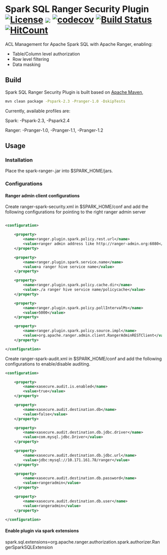 # Spark SQL Ranger Security Plugin [![License](https://img.shields.io/badge/license-Apache%202-4EB1BA.svg)](https://www.apache.org/licenses/LICENSE-2.0.html) [![](https://tokei.rs/b1/github/yaooqinn/spark-ranger)](https://github.com/yaooqinn/spark-ranger)  [![codecov](https://codecov.io/gh/yaooqinn/spark-ranger/branch/master/graph/badge.svg)](https://codecov.io/gh/yaooqinn/spark-ranger) [![Build Status](https://travis-ci.com/yaooqinn/spark-ranger.svg?branch=master)](https://travis-ci.com/yaooqinn/spark-ranger) [![HitCount](http://hits.dwyl.io/yaooqinn/spark-ranger.svg)](http://hits.dwyl.io/yaooqinn/spark-ranger)

ACL Management for Apache Spark SQL with Apache Ranger, enabling:

- Table/Column level authorization
- Row level filtering
- Data masking

## Build
Spark SQL Ranger Security Plugin is built based on [Apache Maven](http://maven.apache.org),

```bash
mvn clean package -Pspark-2.3 -Pranger-1.0 -DskipTests
```

Currently, available profiles are:

Spark: -Pspark-2.3, -Pspark2.4

Ranger: -Pranger-1.0, -Pranger-1.1, -Pranger-1.2

## Usage

### Installation

Place the spark-ranger-<version>.jar into $SPARK_HOME/jars.

### Configurations

#### Ranger admin client configurations

Create ranger-spark-security.xml in $SPARK_HOME/conf and add the following configurations for pointing to the right ranger admin server

```xml

<configuration>

    <property>
        <name>ranger.plugin.spark.policy.rest.url</name>
        <value>ranger admin address like http://ranger-admin.org:6080</value>
    </property>

    <property>
        <name>ranger.plugin.spark.service.name</name>
        <value>a ranger hive service name</value>
    </property>

    <property>
        <name>ranger.plugin.spark.policy.cache.dir</name>
        <value>./a ranger hive service name/policycache</value>
    </property>

    <property>
        <name>ranger.plugin.spark.policy.pollIntervalMs</name>
        <value>5000</value>
    </property>

    <property>
        <name>ranger.plugin.spark.policy.source.impl</name>
        <value>org.apache.ranger.admin.client.RangerAdminRESTClient</value>
    </property>

</configuration>
```

Create ranger-spark-audit.xml in $SPARK_HOME/conf and add the following configurations to enable/disable auditing.

```xml
<configuration>

    <property>
        <name>xasecure.audit.is.enabled</name>
        <value>true</value>
    </property>

    <property>
        <name>xasecure.audit.destination.db</name>
        <value>false</value>
    </property>

    <property>
        <name>xasecure.audit.destination.db.jdbc.driver</name>
        <value>com.mysql.jdbc.Driver</value>
    </property>

    <property>
        <name>xasecure.audit.destination.db.jdbc.url</name>
        <value>jdbc:mysql://10.171.161.78/ranger</value>
    </property>

    <property>
        <name>xasecure.audit.destination.db.password</name>
        <value>rangeradmin</value>
    </property>

    <property>
        <name>xasecure.audit.destination.db.user</name>
        <value>rangeradmin</value>
    </property>

</configuration>

```

#### Enable plugin via spark extensions

spark.sql.extensions=org.apache.ranger.authorization.spark.authorizer.RangerSparkSQLExtension

